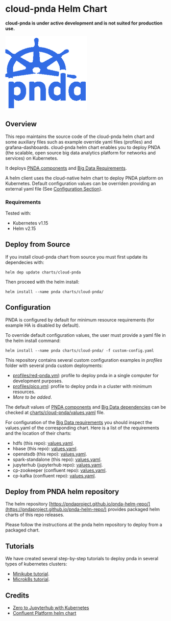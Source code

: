 # cloud-pnda Helm Chart

**cloud-pnda is under active development and is not suited for production use.**

![logo](kube-pnda_icon.png)

## Overview

This repo maintains the source code of the cloud-pnda helm chart and some auxiliary files such as example override yaml files (profiles) and grafana-dashboards.
cloud-pnda helm chart enables you to deploy PNDA (the scalable, open source big data analytics platform for networks and services) on Kubernetes.

It deploys [PNDA components](cloud-pnda/templates) and [Big Data Requirements](cloud-pnda/charts). 

A helm client uses the cloud-native helm chart to deploy PNDA platform on Kubernetes. 
Default configuration values can be overriden providing an external yaml file (See [Configuration Section](#Configuration)).

### Requirements

Tested with:

- Kubernetes v1.15
- Helm v2.15

## Deploy from Source

If you install cloud-pnda chart from source you must first update its dependecies with:
```
helm dep update charts/cloud-pnda
```

Then proceed with the helm install:
```
helm install --name pnda charts/cloud-pnda/
```


## Configuration

PNDA is configured by default for minimum resource requirements (for example HA is disabled by default).

To override default configuration values, the user must provide a yaml file in the helm install command:

```
helm install --name pnda charts/cloud-pnda/ -f custom-config.yaml
```
 
This repository contains several custom configuration examples in *profiles* folder with several pnda custom deployments:
- [profiles/red-pnda.yml](profiles/red-pnda.yml): profile to deploy pnda in a single computer for development purposes.
- [profiles/pico.yml](profiles/pico.yml): profile to deploy pnda in a cluster with minimum resources.
- *More to be added*.

The default values of [PNDA components](charts/cloud-pnda/templates) and [Big Data dependencies](charts/cloud-pnda/requirements.yaml) can be checked at [charts/cloud-pnda/values.yaml](charts/cloud-pnda/values.yaml) file.

For configuration of the [Big Data requirements](cloud-pnda/requirements.yaml) you should inspect the values.yaml of the corresponding chart. Here is a list of the requirements and the location of their charts:
- hdfs (this repo): [values.yaml](charts/hdfs/values.yaml).
- hbase (this repo): [values.yaml](charts/hbase/values.yaml).
- openstsdb (this repo): [values.yaml](charts/opentsdb/values.yaml).
- spark-standalone (this repo): [values.yaml](charts/spark-standalone/values.yaml).
- jupyterhub (jupyterhub repo): [values.yaml](https://github.com/jupyterhub/zero-to-jupyterhub-k8s/blob/master/jupyterhub/values.yaml).
- cp-zookeeper (confluent repo): [values.yaml](https://github.com/confluentinc/cp-helm-charts/blob/master/charts/cp-zookeeper/values.yaml).
- cp-kafka (confluent repo): [values.yaml](https://github.com/confluentinc/cp-helm-charts/blob/master/charts/cp-kafka/values.yaml).


## Deploy from PNDA helm repository

The helm repository [https://pndaproject.github.io/pnda-helm-repo/](https://pndaproject.github.io/pnda-helm-repo/) provides packaged helm charts of this repo releases.

Please follow the instructions at the pnda helm repository to deploy from a packaged chart.

## Tutorials

We have created several step-by-step tutorials to deploy pnda in several types of kubernetes clusters:

- [Minikube tutorial](tutorials/minikube.md).
- [Microk8s tutorial](tutorials/microk8s.md).

## Credits

- [Zero to Jupyterhub with Kubernetes](https://zero-to-jupyterhub.readthedocs.io/en/latest/)
- [Confluent Platform helm chart](https://github.com/confluentinc/cp-helm-charts)
